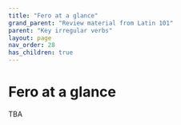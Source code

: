 ```yaml
---
title: "Fero at a glance"
grand_parent: "Review material from Latin 101"
parent: "Key irregular verbs"
layout: page
nav_order: 28
has_children: true
---
```



# Fero at a glance

TBA